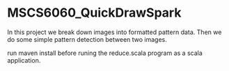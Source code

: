 # MSCS6060_QuickDrawSpark
In this project we break down images into formatted pattern data. Then we do some simple pattern detection between two images.

run maven install before runing the reduce.scala program as a scala application.
